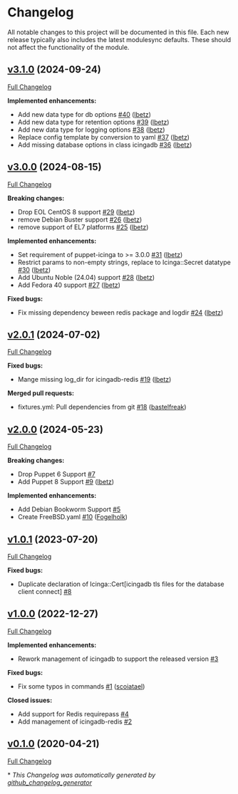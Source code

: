 # Changelog

All notable changes to this project will be documented in this file.
Each new release typically also includes the latest modulesync defaults.
These should not affect the functionality of the module.

## [v3.1.0](https://github.com/voxpupuli/puppet-icingadb/tree/v3.1.0) (2024-09-24)

[Full Changelog](https://github.com/voxpupuli/puppet-icingadb/compare/v3.0.0...v3.1.0)

**Implemented enhancements:**

- Add new data type for db options [\#40](https://github.com/voxpupuli/puppet-icingadb/pull/40) ([lbetz](https://github.com/lbetz))
- Add new data type for retention options [\#39](https://github.com/voxpupuli/puppet-icingadb/pull/39) ([lbetz](https://github.com/lbetz))
- Add new data type for logging options [\#38](https://github.com/voxpupuli/puppet-icingadb/pull/38) ([lbetz](https://github.com/lbetz))
- Replace config template by conversion to yaml [\#37](https://github.com/voxpupuli/puppet-icingadb/pull/37) ([lbetz](https://github.com/lbetz))
- Add missing database options in class icingadb [\#36](https://github.com/voxpupuli/puppet-icingadb/pull/36) ([lbetz](https://github.com/lbetz))

## [v3.0.0](https://github.com/voxpupuli/puppet-icingadb/tree/v3.0.0) (2024-08-15)

[Full Changelog](https://github.com/voxpupuli/puppet-icingadb/compare/v2.0.1...v3.0.0)

**Breaking changes:**

- Drop EOL CentOS 8 support [\#29](https://github.com/voxpupuli/puppet-icingadb/pull/29) ([lbetz](https://github.com/lbetz))
- remove Debian Buster support [\#26](https://github.com/voxpupuli/puppet-icingadb/pull/26) ([lbetz](https://github.com/lbetz))
- remove support of EL7 platforms [\#25](https://github.com/voxpupuli/puppet-icingadb/pull/25) ([lbetz](https://github.com/lbetz))

**Implemented enhancements:**

- Set requirement of puppet-icinga to \>= 3.0.0 [\#31](https://github.com/voxpupuli/puppet-icingadb/pull/31) ([lbetz](https://github.com/lbetz))
- Restrict params to non-empty strings, replace to Icinga::Secret datatype [\#30](https://github.com/voxpupuli/puppet-icingadb/pull/30) ([lbetz](https://github.com/lbetz))
- Add Ubuntu Noble \(24.04\) support [\#28](https://github.com/voxpupuli/puppet-icingadb/pull/28) ([lbetz](https://github.com/lbetz))
- Add Fedora 40 support [\#27](https://github.com/voxpupuli/puppet-icingadb/pull/27) ([lbetz](https://github.com/lbetz))

**Fixed bugs:**

- Fix missing dependency beween redis package and logdir [\#24](https://github.com/voxpupuli/puppet-icingadb/pull/24) ([lbetz](https://github.com/lbetz))

## [v2.0.1](https://github.com/voxpupuli/puppet-icingadb/tree/v2.0.1) (2024-07-02)

[Full Changelog](https://github.com/voxpupuli/puppet-icingadb/compare/v2.0.0...v2.0.1)

**Fixed bugs:**

- Mange missing log\_dir for icingadb-redis [\#19](https://github.com/voxpupuli/puppet-icingadb/pull/19) ([lbetz](https://github.com/lbetz))

**Merged pull requests:**

- fixtures.yml: Pull dependencies from git [\#18](https://github.com/voxpupuli/puppet-icingadb/pull/18) ([bastelfreak](https://github.com/bastelfreak))

## [v2.0.0](https://github.com/voxpupuli/puppet-icingadb/tree/v2.0.0) (2024-05-23)

[Full Changelog](https://github.com/voxpupuli/puppet-icingadb/compare/v1.0.1...v2.0.0)

**Breaking changes:**

- Drop Puppet 6 Support [\#7](https://github.com/voxpupuli/puppet-icingadb/issues/7)
- Add Puppet 8 Support [\#9](https://github.com/voxpupuli/puppet-icingadb/pull/9) ([lbetz](https://github.com/lbetz))

**Implemented enhancements:**

- Add Debian Bookworm Support [\#5](https://github.com/voxpupuli/puppet-icingadb/issues/5)
- Create FreeBSD.yaml [\#10](https://github.com/voxpupuli/puppet-icingadb/pull/10) ([Fogelholk](https://github.com/Fogelholk))

## [v1.0.1](https://github.com/voxpupuli/puppet-icingadb/tree/v1.0.1) (2023-07-20)

[Full Changelog](https://github.com/voxpupuli/puppet-icingadb/compare/v1.0.0...v1.0.1)

**Fixed bugs:**

- Duplicate declaration of Icinga::Cert\[icingadb tls files for the database client connect\] [\#8](https://github.com/voxpupuli/puppet-icingadb/issues/8)

## [v1.0.0](https://github.com/voxpupuli/puppet-icingadb/tree/v1.0.0) (2022-12-27)

[Full Changelog](https://github.com/voxpupuli/puppet-icingadb/compare/v0.1.0...v1.0.0)

**Implemented enhancements:**

- Rework management of icingadb to support the released version [\#3](https://github.com/voxpupuli/puppet-icingadb/issues/3)

**Fixed bugs:**

- Fix some typos in commands [\#1](https://github.com/voxpupuli/puppet-icingadb/pull/1) ([scoiatael](https://github.com/scoiatael))

**Closed issues:**

- Add support for Redis requirepass [\#4](https://github.com/voxpupuli/puppet-icingadb/issues/4)
- Add management of icingadb-redis [\#2](https://github.com/voxpupuli/puppet-icingadb/issues/2)

## [v0.1.0](https://github.com/voxpupuli/puppet-icingadb/tree/v0.1.0) (2020-04-21)

[Full Changelog](https://github.com/voxpupuli/puppet-icingadb/compare/2de3956e6d14f7a69e9d66333e18c49ba0bbbef2...v0.1.0)



\* *This Changelog was automatically generated by [github_changelog_generator](https://github.com/github-changelog-generator/github-changelog-generator)*

